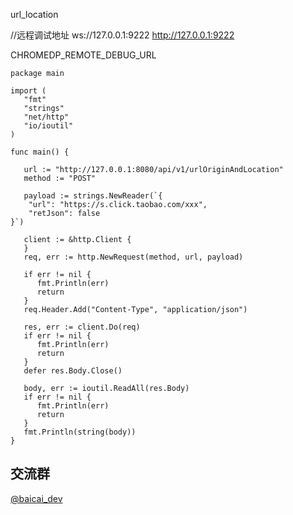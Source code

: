 url_location


//远程调试地址 ws://127.0.0.1:9222 http://127.0.0.1:9222

CHROMEDP_REMOTE_DEBUG_URL

```
package main

import (
   "fmt"
   "strings"
   "net/http"
   "io/ioutil"
)

func main() {

   url := "http://127.0.0.1:8080/api/v1/urlOriginAndLocation"
   method := "POST"

   payload := strings.NewReader(`{
    "url": "https://s.click.taobao.com/xxx",
    "retJson": false
}`)

   client := &http.Client {
   }
   req, err := http.NewRequest(method, url, payload)

   if err != nil {
      fmt.Println(err)
      return
   }
   req.Header.Add("Content-Type", "application/json")

   res, err := client.Do(req)
   if err != nil {
      fmt.Println(err)
      return
   }
   defer res.Body.Close()

   body, err := ioutil.ReadAll(res.Body)
   if err != nil {
      fmt.Println(err)
      return
   }
   fmt.Println(string(body))
}
```

## 交流群
[@baicai_dev](https://t.me/baicai_dev)